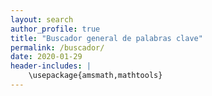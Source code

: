 ```yaml
---
layout: search
author_profile: true
title: "Buscador general de palabras clave"
permalink: /buscador/
date: 2020-01-29
header-includes: |
    \usepackage{amsmath,mathtools}
---
```


<script
  src="https://cdn.mathjax.org/mathjax/latest/MathJax.js?config=TeX-AMS-MML_HTMLorMML"
  type="text/javascript">
</script>
